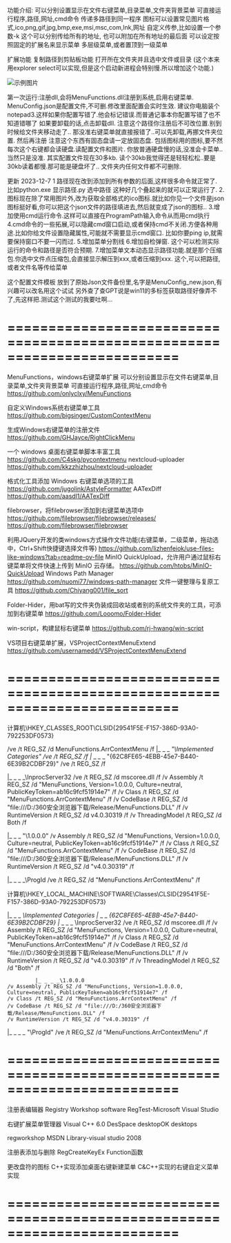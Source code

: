 功能介绍:
可以分别设置显示在文件右键菜单,目录菜单,文件夹背景菜单
可直接运行程序,路径,网址,cmd命令
传递多路径到同一程序
图标可以设置常见图片格式,ico,png,gif,jpg,bmp,exe,msi,msc,com,lnk,网址
自定义传参,比如设置一个参数-k 这个可以分别传给所有的地址, 也可以附加在所有地址的最后面
可以设定按照固定的扩展名来显示菜单
多层级菜单,或者置顶到一级菜单

扩展功能
复制路径到剪贴板功能
打开所在文件夹并且选中文件或目录 (这个本来用explorer select可以实现,但是这个启动新进程会特别慢.所以增加这个功能.)


![示例图片](Resource/menu.png)



第一次运行:注册dll,会将MenuFunctions.dll注册到系统,启用右键菜单.
MenuConfig.json是配置文件,不可删.修改里面配置会实时生效.
建议你电脑装个notepad3.这样如果你配置写错了.他会标记错误.而普通记事本你配置写错了也不知道错哪了
如果要卸载的话,点击卸载dll.
注意这个路径你注册后不可改位置.别到时候给文件夹移动走了.. 那没准右键菜单就直接报错了..可以先卸载,再挪文件夹位置. 然后再注册
注意这个东西有固态盘请一定放固态盘. 包括图标用的图标,要不然每次这个右键都会读硬盘.读配置文件和图片. 你放普通硬盘慢的话,没准会卡菜单.. 当然只是没准. 其实配置文件现在30多kb. 读个30kb我觉得还是轻轻松松..要是30kb读着都慢.那可能是硬盘坏了..
文件夹内任何文件都不可删除.

更新 2023-12-7
1 路径现在改到添加到所有参数的后面,这样很多命令就正常了. 比如python.exe 显示路径.py 选中路径 这种好几个叠起来的就可以正常运行了.
2.图标现在除了常用图片外,改为获取全部格式的ico图标.就比如你见一个文件是json图标挺好看,你可以把这个json文件的路径填进去,然后就变成了json的图标..
3.增加使用cmd运行命令.这样可以直接在ProgramPath输入命令从而用cmd执行
4.cmd命令的一些拓展,可以隐藏cmd窗口启动,或者保持cmd不关闭.方便各种用途.比如你给文件设置隐藏属性,可能就不需要显示cmd窗口. 比如你要ping ip,就需要保持窗口不要一闪而过.
5.增加菜单分割线
6.增加自检弹窗. 这个可以检测实际运行的命令和路径是否符合预期.
7.增加菜单文本动态显示路径功能.就是那个压缩包.你选中文件点压缩包,会直接显示解压到xxx,或者压缩到xxx. 这个,可以把路径,或者文件名等传给菜单

这个配置文件模板 放到了原始Json文件备份里,名字是MenuConfig_new.json,有兴趣可以改名用这个试试
另外查了查GPT说是win11的多标签获取路径好像弄不了,先这样把.测试这个测试的我要吐啊...




=========================================================================
=========================================================================




MenuFunctions，windows右键菜单扩展
可以分别设置显示在文件右键菜单,目录菜单,文件夹背景菜单 可直接运行程序,路径,网址,cmd命令
https://github.com/onlyclxy/MenuFunctions

自定义Windows系统右键菜单工具
https://github.com/bigsinger/CustomContextMenu

生成Windows右键菜单的注册文件
https://github.com/GHJayce/RightClickMenu

一个 windows 桌面右键菜单脚本丰富工具
https://github.com/C4skg/pycontextmenu
nextcloud-uploader
https://github.com/kkzzhizhou/nextcloud-uploader

格式化工具添加 Windows 右键菜单选项的工具
https://github.com/jugolink/AstyleFormatter
AATexDiff
https://github.com/aasdl1/AATexDiff

filebrowser，将filebrowser添加到右键菜单选项中
https://github.com/filebrowser/filebrowser/releases/
https://github.com/filebrowser/filebrowser

利用JQuery开发的类windows方式操作文件功能(右键菜单，二级菜单，拖动选中，Ctrl+Shift快捷键选择文件等)
https://github.com/lizhenfeiok/use-files-like-windows?tab=readme-ov-file
MinIO QuickUpload，允许用户通过鼠标右键菜单将文件快速上传到 MinIO 云存储。
https://github.com/htobs/MinIO-QuickUpload
Windows Path Manager
https://github.com/nuomi77/windows-path-manager
文件一键整理与复原工具
https://github.com/Chiyang001/file_sort


Folder-Hider，用bat写的文件夹伪装成回收站或者别的系统文件夹的工具，可添加到右键菜单
https://github.com/Looomo/Folder-Hider

win-script，构建鼠标右键菜单
https://github.com/rj-hwang/win-script

VS项目右键菜单扩展，VSProjectContextMenuExtend
https://github.com/usernamedd/VSProjectContextMenuExtend




=========================================================================
=========================================================================


计算机\HKEY_CLASSES_ROOT\CLSID\{29541F5E-F157-386D-93A0-792253DF0573}

/ve /t REG_SZ /d MenuFunctions.ArrContextMenu /f
 |_ _ _ _"\Implemented Categories"  /ve /t REG_SZ /f
	 |_ _ _ _ "\{62C8FE65-4EBB-45e7-B440-6E39B2CDBF29}" /ve /t REG_SZ /f

 |_ _ _ _\InprocServer32
	/ve /t REG_SZ /d mscoree.dll /f
	/v Assembly /t REG_SZ /d "MenuFunctions, Version=1.0.0.0, Culture=neutral, PublicKeyToken=ab16c9fcf51914e7" /f
	/v Class /t REG_SZ /d "MenuFunctions.ArrContextMenu" /f
	/v CodeBase /t REG_SZ /d "file:///D:/360安全浏览器下载/Release/MenuFunctions.DLL" /f
	/v RuntimeVersion /t REG_SZ /d v4.0.30319 /f
	/v ThreadingModel /t REG_SZ /d Both /f

 |_ _ _ "\1.0.0.0"
	/v Assembly /t REG_SZ /d "MenuFunctions, Version=1.0.0.0, Culture=neutral, PublicKeyToken=ab16c9fcf51914e7" /f
	/v Class /t REG_SZ /d "MenuFunctions.ArrContextMenu" /f
	/v CodeBase /t REG_SZ /d "file:///D:/360安全浏览器下载/Release/MenuFunctions.DLL" /f
	/v RuntimeVersion /t REG_SZ /d "v4.0.30319" /f

 |_ _ _ _\ProgId
	/ve /t REG_SZ /d "MenuFunctions.ArrContextMenu" /f



计算机\HKEY_LOCAL_MACHINE\SOFTWARE\Classes\CLSID\{29541F5E-F157-386D-93A0-792253DF0573}

 |_ _ _ _\Implemented Categories
	 |_ _ _ _{62C8FE65-4EBB-45e7-B440-6E39B2CDBF29}
 |_ _ _ _ \InprocServer32
	/ve /t REG_SZ /d mscoree.dll /f
	/v Assembly /t REG_SZ /d "MenuFunctions, Version=1.0.0.0, Culture=neutral, PublicKeyToken=ab16c9fcf51914e7" /f
	/v Class /t REG_SZ /d "MenuFunctions.ArrContextMenu" /f
	/v CodeBase /t REG_SZ /d "file:///D:/360安全浏览器下载/Release/MenuFunctions.DLL" /f
	/v RuntimeVersion /t REG_SZ /d "v4.0.30319" /f
	/v ThreadingModel /t REG_SZ /d "Both" /f

             |_ _ _ _\1.0.0.0
	/v Assembly /t REG_SZ /d "MenuFunctions, Version=1.0.0.0, Culture=neutral, PublicKeyToken=ab16c9fcf51914e7" /f
	/v Class /t REG_SZ /d "MenuFunctions.ArrContextMenu" /f
	/v CodeBase /t REG_SZ /d "file:///D:/360安全浏览器下载/Release/MenuFunctions.DLL" /f
	/v RuntimeVersion /t REG_SZ /d "v4.0.30319" /f

 |_ _ _ _ "\ProgId" /ve /t REG_SZ /d "MenuFunctions.ArrContextMenu" /f



=========================================================================
=========================================================================


注册表编辑器
Registry Workshop
software
RegTest-Microsoft Visual Studio

右键扩展菜单管理器
Visual C++ 6.0
DesSpace
desktopOK
desktops

regworkshop
MSDN Library-visual studio 2008

注册表添加与删除
RegCreateKeyEx Function函数

更改盘符的图标
C++实现添加桌面右键新建菜单
C&C++实现的右键自定义菜单实现







=========================================================================
=========================================================================







